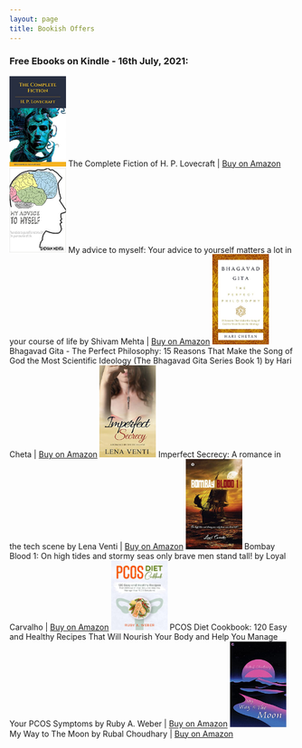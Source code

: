 ```yaml
---
layout: page
title: Bookish Offers
---
```

### **Free Ebooks on Kindle - 16th July, 2021:**

<img src="https://github.com/epeolatry/epeolatory_in/blob/master/images/pages/51yjmV46wQS.jpg?raw=true" style="text-align: center" alt="Free-Ebook" width="100px"/>
The Complete Fiction of H. P. Lovecraft |
<a href="https://amzn.to/3hK6lia">Buy on Amazon</a>

<img src="https://github.com/epeolatry/epeolatory_in/blob/master/images/pages/51EYsGelXHS._SX331_BO1,204,203,200_.jpg?raw=true" style="text-align: center" alt="Free-Ebook" width="100px"/>
My advice to myself: Your advice to yourself matters a lot in your course of life by Shivam Mehta |
<a href="https://amzn.to/3ifo4gy">Buy on Amazon</a>

<img src="https://github.com/epeolatry/epeolatory_in/blob/master/images/pages/41TLtyOD+CS.jpg?raw=true" style="text-align: center" alt="Free-Ebook" width="100px"/>
Bhagavad Gita - The Perfect Philosophy: 15 Reasons That Make the Song of God the Most Scientific Ideology (The Bhagavad Gita Series Book 1) by Hari Cheta |
<a href="https://amzn.to/3z55ZZe">Buy on Amazon</a>

<img src="https://github.com/epeolatry/epeolatory_in/blob/master/images/pages/41yc5I7HOfS.jpg?raw=true" style="text-align: center" alt="Free-Ebook" width="100px"/>
Imperfect Secrecy: A romance in the tech scene by Lena Venti |
<a href="https://amzn.to/3iePROe">Buy on Amazon</a>

<img src="https://github.com/epeolatry/epeolatory_in/blob/master/images/pages/51EMdFdF3cS.jpg?raw=true" style="text-align: center" alt="Free-Ebook" width="100px"/>
Bombay Blood 1: On high tides and stormy seas only brave men stand tall! by Loyal Carvalho |
<a href="https://amzn.to/3BchFeu">Buy on Amazon</a>

<img src="https://github.com/epeolatry/epeolatory_in/blob/master/images/pages/51eBvrNkSVS.jpg?raw=true" style="text-align: center" alt="Free-Ebook" width="100px"/>
PCOS Diet Cookbook: 120 Easy and Healthy Recipes That Will Nourish Your Body and Help You Manage Your PCOS Symptoms by Ruby A. Weber |
<a href="https://amzn.to/3ifnbVl">Buy on Amazon</a>

<img src="https://github.com/epeolatry/epeolatory_in/blob/master/images/pages/41mZib-cLeS._SX328_BO1,204,203,200_.jpg?raw=true" style="text-align: center" alt="Free-Ebook" width="100px"/>
My Way to The Moon by Rubal Choudhary |
<a href="https://amzn.to/3iiZNWH">Buy on Amazon</a>



